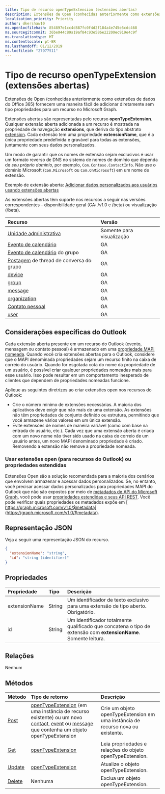 ```yaml
---
title: Tipo de recurso openTypeExtension (extensões abertas)
description: Extensões de Open (conhecidas anteriormente como extensões de dados do Office 365) fornecem uma maneira fácil de adicionar diretamente sem tipo propriedades para um recurso no Microsoft Graph.
localization_priority: Priority
author: dkershaw10
ms.openlocfilehash: 854897e1cc4d887fc0f4d2f184a4e745e5cdc468
ms.sourcegitcommit: 36be044c89a19af84c93e586e22200ec919e4c9f
ms.translationtype: MT
ms.contentlocale: pt-BR
ms.lasthandoff: 01/12/2019
ms.locfileid: "27977511"
---
```

# <a name="opentypeextension-resource-type-open-extensions"></a>Tipo de recurso openTypeExtension (extensões abertas)

Extensões de Open (conhecidas anteriormente como extensões de dados do Office 365) fornecem uma maneira fácil de adicionar diretamente sem tipo propriedades para um recurso no Microsoft Graph.

Extensões abertas são representadas pelo recurso **openTypeExtension**. Qualquer extensão aberta adicionada a um recurso é mostrada na propriedade de navegação **extensions**, que deriva do tipo abstrato [extension](extension.md). Cada extensão tem uma propriedade **extensionName**, que é a única propriedade predefinida e gravável para todas as extensões, juntamente com seus dados personalizados.

Um modo de garantir que os nomes de extensão sejam exclusivos é usar um formato reverso de DNS no sistema de nomes de domínio que dependa de _seu próprio domínio_, por exemplo, `Com.Contoso.ContactInfo`. Não use o domínio Microsoft (`Com.Microsoft` ou `Com.OnMicrosoft`) em um nome de extensão.

Exemplo de extensão aberta: [Adicionar dados personalizados aos usuários usando extensões abertas](/graph/extensibility-open-users)

As extensões abertas têm suporte nos recursos a seguir nas versões correspondentes - disponibilidade geral (GA: /v1.0 e /beta) ou visualização (/beta).

|Recurso |Versão |
|:---------------|:-------|
| [Unidade administrativa](/graph/api/resources/administrativeunit?view=graph-rest-beta)  | Somente para visualização |
| [Evento de calendário](event.md) | GA |
| [Evento de calendário](event.md) do grupo | GA |
| [Postagem](post.md) de thread de conversa do grupo | GA |
| [device](device.md) | GA |
| [group](group.md) | GA |
| [message](message.md) | GA |
| [organization](organization.md) | GA |
| [Contato pessoal](contact.md) | GA |
| [user](user.md) | GA |

## <a name="outlook-specific-considerations"></a>Considerações específicas do Outlook

Cada extensão aberta presente em um recurso do Outlook (evento, mensagem ou contato pessoal) é armazenado em uma [propriedade MAPI nomeada](https://msdn.microsoft.com/library/cc765864(v=office.15).aspx). Quando você cria extensões abertas para o Outlook, considere que o MAPI denominada propriedades sejam um recurso finito na caixa de correio do usuário. Quando for esgotada cota do nome da propriedade de um usuário, é possível criar qualquer propriedades nomeadas mais para esse usuário. Isso pode resultar em um comportamento inesperado de clientes que dependem de propriedades nomeadas funcione.

Aplique as seguintes diretrizes ao criar extensões open nos recursos do Outlook:

- Crie o número mínimo de extensões necessárias. A maioria dos aplicativos deve exigir que não mais de uma extensão. As extensões não têm propriedades de conjunto definido ou estrutura, permitindo que você armazene vários valores em um única extensão.
- Evite extensões de nomes de maneira variável (como com base na entrada do usuário, etc.). Cada vez que uma extensão aberta é criada com um novo nome não tiver sido usado na caixa de correio de um usuário antes, um novo MAPI denominado propriedade é criado. Removendo a extensão não remove a propriedade nomeada.

### <a name="use-open-extensions-for-outlook-resources-or-extended-properties"></a>Usar extensões open (para recursos do Outlook) ou propriedades estendidas

Extensões Open são a solução recomendada para a maioria dos cenários que envolvem armazenar e acessar dados personalizados. Se, no entanto, você precisar acessar dados personalizados para propriedades MAPI do Outlook que não são expostos por meio de [metadados de API do Microsoft Graph](https://developer.microsoft.com/graph/docs/overview/call_api), você pode usar [propriedades estendidas e seus API REST](extended-properties-overview.md). Você pode verificar quais propriedades os metadados expõe em [ https://graph.microsoft.com/v1.0/$metadata](https://graph.microsoft.com/v1.0/$metadata).

## <a name="json-representation"></a>Representação JSON

Veja a seguir uma representação JSON do recurso.

<!--{
  "blockType": "resource",
  "openType": true,
  "optionalProperties": [],
  "baseType": "microsoft.graph.extension",
  "@odata.type": "microsoft.graph.openTypeExtension"
}-->

```json
{
  "extensionName": "string",
  "id": "string (identifier)"
}

```

## <a name="properties"></a>Propriedades

|Propriedade | Tipo | Descrição |
|:---------------|:--------|:----------|
|extensionName|String|Um identificador de texto exclusivo para uma extensão de tipo aberto. Obrigatório.|
|id|String| Um identificador totalmente qualificado que concatena o tipo de extensão com **extensionName**. Somente leitura.|

## <a name="relationships"></a>Relações

Nenhum

## <a name="methods"></a>Métodos

|Método | Tipo de retorno | Descrição |
|:---------------|:--------|:----------|
|[Post](../api/opentypeextension-post-opentypeextension.md) | [openTypeExtension](opentypeextension.md) (em uma instância de recurso existente) ou um novo [contact](../resources/contact.md), [event](../resources/event.md) ou [message](../resources/message.md) que contenha um objeto openTypeExtension | Crie um objeto openTypeExtension em uma instância de recurso nova ou existente.|
|[Get](../api/opentypeextension-get.md) | [openTypeExtension](opentypeextension.md) |Leia propriedades e relações do objeto openTypeExtension.|
|[Update](../api/opentypeextension-update.md) | [openTypeExtension](opentypeextension.md) |Atualize o objeto openTypeExtension. |
|[Delete](../api/opentypeextension-delete.md) | Nenhuma |Exclua um objeto openTypeExtension. |

<!-- uuid: 8fcb5dbc-d5aa-4681-8e31-b001d5168d79
2015-10-25 14:57:30 UTC -->
<!-- {
  "type": "#page.annotation",
  "description": "openTypeExtension resource",
  "keywords": "",
  "section": "documentation",
  "tocPath": ""
}-->

